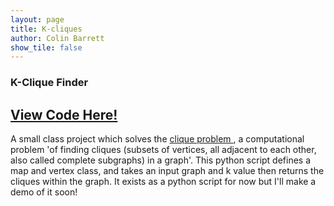 ```yaml
---
layout: page
title: K-cliques
author: Colin Barrett
show_tile: false
---
```


  <section id="one">
    <div class="inner">
    
  
  <div class="row 200%">
	<div class="6u 12u$(medium)">


<h3> K-Clique Finder</h3>

<h2><a href ='https://github.com/cbarre01/k-cliques'>View Code Here!</a></h2>

<p> A small class project which solves the <a href ='https://en.wikipedia.org/wiki/Clique_problem'> clique problem </a>, a computational problem 'of finding cliques (subsets of vertices, all adjacent to each other, also called complete subgraphs) in a graph'. This python script defines a map and vertex class, and takes an input graph and k value then returns the cliques within the graph. It exists as a python script for now but I'll make a demo of it soon! </p>

</div>

<div class="6u$ 12u$(medium)">
<h4></h4>
<span class="image fit"><img src="{% link assets/images/k-clique.jpg %}" alt="" /></span>

